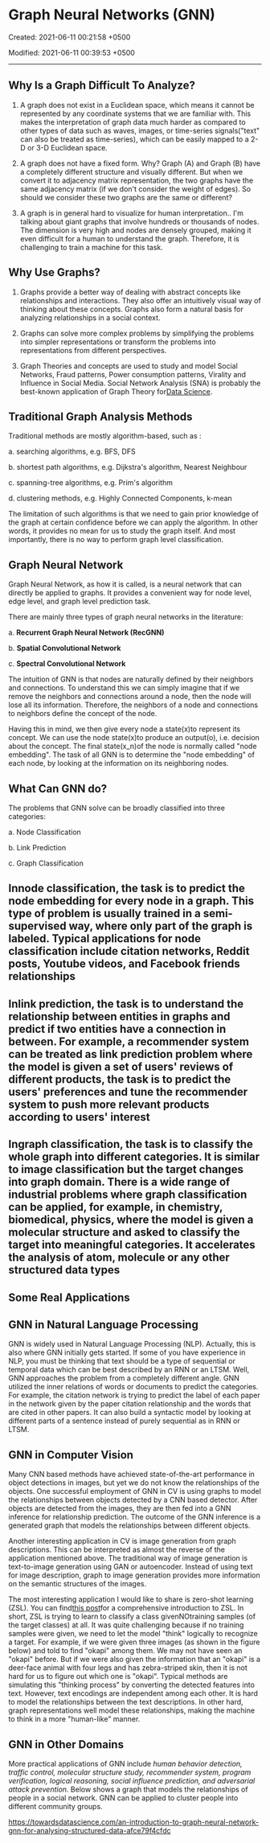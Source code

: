 # Graph Neural Networks (GNN)

Created: 2021-06-11 00:21:58 +0500

Modified: 2021-06-11 00:39:53 +0500

---

## Why Is a Graph Difficult To Analyze?

1. A graph does not exist in a Euclidean space, which means it cannot be represented by any coordinate systems that we are familiar with. This makes the interpretation of graph data much harder as compared to other types of data such as waves, images, or time-series signals("text" can also be treated as time-series), which can be easily mapped to a 2-D or 3-D Euclidean space.

2. A graph does not have a fixed form. Why? Graph (A) and Graph (B) have a completely different structure and visually different. But when we convert it to adjacency matrix representation, the two graphs have the same adjacency matrix (if we don't consider the weight of edges). So should we consider these two graphs are the same or different?

3. A graph is in general hard to visualize for human interpretation.. I'm talking about giant graphs that involve hundreds or thousands of nodes. The dimension is very high and nodes are densely grouped, making it even difficult for a human to understand the graph. Therefore, it is challenging to train a machine for this task.

## Why Use Graphs?

1. Graphs provide a better way of dealing with abstract concepts like relationships and interactions. They also offer an intuitively visual way of thinking about these concepts. Graphs also form a natural basis for analyzing relationships in a social context.

2. Graphs can solve more complex problems by simplifying the problems into simpler representations or transform the problems into representations from different perspectives.

3. Graph Theories and concepts are used to study and model Social Networks, Fraud patterns, Power consumption patterns, Virality and Influence in Social Media. Social Network Analysis (SNA) is probably the best-known application of Graph Theory for[Data Science](https://courses.analyticsvidhya.com/courses/introduction-to-data-science-2?utm_source=blog&utm_medium=IntroductionGraphTheoryarticle).

## Traditional Graph Analysis Methods

Traditional methods are mostly algorithm-based, such as :

a.  searching algorithms, e.g. BFS, DFS

b.  shortest path algorithms, e.g. Dijkstra's algorithm, Nearest Neighbour

c.  spanning-tree algorithms, e.g. Prim's algorithm

d.  clustering methods, e.g. Highly Connected Components, k-mean

The limitation of such algorithms is that we need to gain prior knowledge of the graph at certain confidence before we can apply the algorithm. In other words, it provides no mean for us to study the graph itself. And most importantly, there is no way to perform graph level classification.

## Graph Neural Network

Graph Neural Network, as how it is called, is a neural network that can directly be applied to graphs. It provides a convenient way for node level, edge level, and graph level prediction task.

There are mainly three types of graph neural networks in the literature:

a.  **Recurrent Graph Neural Network (RecGNN)**

b.  **Spatial Convolutional Network**

c.  **Spectral Convolutional Network**

The intuition of GNN is that nodes are naturally defined by their neighbors and connections. To understand this we can simply imagine that if we remove the neighbors and connections around a node, then the node will lose all its information. Therefore, the neighbors of a node and connections to neighbors define the concept of the node.

Having this in mind, we then give every node a state(x)to represent its concept. We can use the node state(x)to produce an output(o), i.e. decision about the concept. The final state(x_n)of the node is normally called "node embedding". The task of all GNN is to determine the "node embedding" of each node, by looking at the information on its neighboring nodes.

## What Can GNN do?

The problems that GNN solve can be broadly classified into three categories:

a.  Node Classification

b.  Link Prediction

c.  Graph Classification

## Innode classification, the task is to predict the node embedding for every node in a graph. This type of problem is usually trained in a semi-supervised way, where only part of the graph is labeled. Typical applications for node classification include citation networks, Reddit posts, Youtube videos, and Facebook friends relationships

## Inlink prediction, the task is to understand the relationship between entities in graphs and predict if two entities have a connection in between. For example, a recommender system can be treated as link prediction problem where the model is given a set of users' reviews of different products, the task is to predict the users' preferences and tune the recommender system to push more relevant products according to users' interest

## Ingraph classification, the task is to classify the whole graph into different categories. It is similar to image classification but the target changes into graph domain. There is a wide range of industrial problems where graph classification can be applied, for example, in chemistry, biomedical, physics, where the model is given a molecular structure and asked to classify the target into meaningful categories. It accelerates the analysis of atom, molecule or any other structured data types

## Some Real Applications

## GNN in Natural Language Processing

GNN is widely used in Natural Language Processing (NLP). Actually, this is also where GNN initially gets started. If some of you have experience in NLP, you must be thinking that text should be a type of sequential or temporal data which can be best described by an RNN or an LTSM. Well, GNN approaches the problem from a completely different angle. GNN utilized the inner relations of words or documents to predict the categories. For example, the citation network is trying to predict the label of each paper in the network given by the paper citation relationship and the words that are cited in other papers. It can also build a syntactic model by looking at different parts of a sentence instead of purely sequential as in RNN or LTSM.

## GNN in Computer Vision

Many CNN based methods have achieved state-of-the-art performance in object detections in images, but yet we do not know the relationships of the objects. One successful employment of GNN in CV is using graphs to model the relationships between objects detected by a CNN based detector. After objects are detected from the images, they are then fed into a GNN inference for relationship prediction. The outcome of the GNN inference is a generated graph that models the relationships between different objects.

Another interesting application in CV is image generation from graph descriptions. This can be interpreted as almost the reverse of the application mentioned above. The traditional way of image generation is text-to-image generation using GAN or autoencoder. Instead of using text for image description, graph to image generation provides more information on the semantic structures of the images.

The most interesting application I would like to share is zero-shot learning (ZSL). You can find[this post](https://towardsdatascience.com/applications-of-zero-shot-learning-f65bb232963f)for a comprehensive introduction to ZSL. In short, ZSL is trying to learn to classify a class givenNOtraining samples (of the target classes) at all. It was quite challenging because if no training samples were given, we need to let the model "think" logically to recognize a target. For example, if we were given three images (as shown in the figure below) and told to find "okapi" among them. We may not have seen an "okapi" before. But if we were also given the information that an "okapi" is a deer-face animal with four legs and has zebra-striped skin, then it is not hard for us to figure out which one is "okapi". Typical methods are simulating this "thinking process" by converting the detected features into text. However, text encodings are independent among each other. It is hard to model the relationships between the text descriptions. In other hard, graph representations well model these relationships, making the machine to think in a more "human-like" manner.

## GNN in Other Domains

More practical applications of GNN include *human behavior detection, traffic control, molecular structure study, recommender system, program verification, logical reasoning, social influence prediction, and adversarial attack prevention.* Below shows a graph that models the relationships of people in a social network. GNN can be applied to cluster people into different community groups.

<https://towardsdatascience.com/an-introduction-to-graph-neural-network-gnn-for-analysing-structured-data-afce79f4cfdc>
